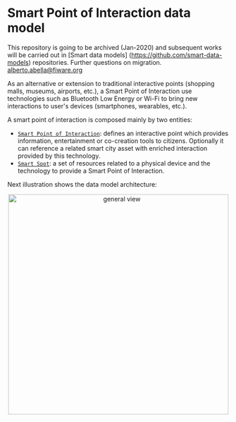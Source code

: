 # Smart Point of Interaction data model

This repository is going to be archived (Jan-2020) and subsequent works will be carried out in [Smart data models] (https://github.com/smart-data-models) repositories. Further questions on migration. alberto.abella@fiware.org

As an alternative or extension to traditional interactive points (shopping
malls, museums, airports, etc.), a Smart Point of Interaction use technologies
such as Bluetooth Low Energy or Wi-Fi to bring new interactions to user's
devices (smartphones, wearables, etc.).

A smart point of interaction is composed mainly by two entities:

-   [`Smart Point of Interaction`](https://swagger.lab.fiware.org/?url=https://raw.githubusercontent.com/smart-data-models/dataModel.PointOfInteraction/master/SmartPointOfInteraction/swagger.yaml): defines an interactive point which provides
    information, entertainment or co-creation tools to citizens. Optionally it
    can reference a related smart city asset with enriched interaction provided
    by this technology.
-   [`Smart Spot`](https://swagger.lab.fiware.org/?url=https://raw.githubusercontent.com/smart-data-models/dataModel.PointOfInteraction/master/SmartSpot/swagger.yaml): a set of resources related to a physical device and the
    technology to provide a Smart Point of Interaction.

Next illustration shows the data model architecture:

<p align="center"><img width="500" alt="general view" src="https://drive.google.com/uc?export=view&id=0B3if5y6_qyk3MGtSMFhyaW12LTA"></p>
